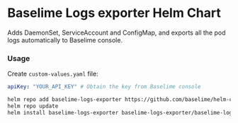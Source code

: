 # Baselime Logs exporter Helm Chart

Adds DaemonSet, ServiceAccount and ConfigMap, and exports all the pod logs
automatically to Baselime console.

### Usage

Create `custom-values.yaml` file:
```yaml # :icon-code: custom-values.yaml
apiKey: "YOUR_API_KEY" # Obtain the key from Baselime console
```

```bash
helm repo add baselime-logs-exporter https://github.com/baselime/helm-charts
helm repo update
helm install baselime-logs-exporter baselime-logs-exporter/baselime-logs-exporter-logs-exporter --values custom-values.yaml
```